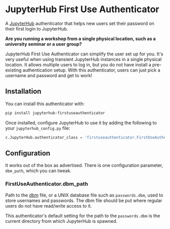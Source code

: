 # JupyterHub First Use Authenticator #

A [JupyterHub](https://jupyterhub.readthedocs.io) authenticator that helps new users set their password on their first login to JupyterHub. 

**Are you running a workshop from a single physical location, such as a university seminar or a user group?**

JupyterHub First Use Authenticator can simplify the user set up for you. It's very useful when using transient 
JupyterHub instances in a single physical location. It allows multiple users to log in, but you do not have install a pre-existing authentication setup. With this authenticator, users can just pick a username and password and get to work!

## Installation ##

You can install this authenticator with:

```bash
pip install jupyterhub-firstuseauthenticator
```

Once installed, configure JupyterHub to use it by adding the following to your `jupyterhub_config.py` file:

```python
c.JupyterHub.authenticator_class = 'firstuseauthenticator.FirstUseAuthenticator'
```

## Configuration ##

It works out of the box as advertised. There is one configuration parameter, `dbm_path`, which you can tweak.

### FirstUseAuthenticator.dbm_path ###

Path to the [dbm](https://docs.python.org/3.5/library/dbm.html) file, or a UNIX database file such as `passwords.dbm`, used to store usernames and passwords. The dbm file should be put where regular users do not have read/write access to it.

This authenticator's default setting for the path to the `passwords.dbm` is the current directory from which JupyterHub is spawned.
